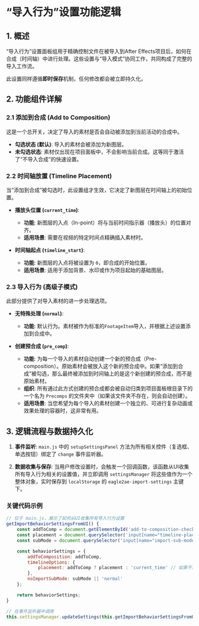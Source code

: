 # “导入行为”设置功能逻辑

## 1. 概述

“导入行为”设置面板组用于精确控制文件在被导入到After Effects项目后，如何在合成（时间轴）中进行处理。这些设置与“导入模式”协同工作，共同构成了完整的导入工作流。

此设置同样遵循**即时保存**机制，任何修改都会被立即持久化。

## 2. 功能组件详解

### 2.1 添加到合成 (Add to Composition)

这是一个总开关，决定了导入的素材是否会自动被添加到当前活动的合成中。

- **勾选状态 (默认)**: 导入的素材会被添加为新图层。
- **未勾选状态**: 素材仅出现在项目面板中，不会影响当前合成。这等同于激活了“不导入合成”的快速设置。

### 2.2 时间轴放置 (Timeline Placement)

当“添加到合成”被勾选时，此设置组才生效，它决定了新图层在时间轴上的初始位置。

- **播放头位置 (`current_time`)**:
  - **功能**: 新图层的入点（In-point）将与当前时间指示器（播放头）的位置对齐。
  - **适用场景**: 需要在视频的特定时间点精确插入素材时。

- **时间轴起点 (`timeline_start`)**:
  - **功能**: 新图层的入点将被设置为 `0`，即合成的开始位置。
  - **适用场景**: 适用于添加背景、水印或作为项目起始的基础图层。

### 2.3 导入行为 (高级子模式)

此部分提供了对导入素材的进一步处理选项。

- **无特殊处理 (`normal`)**:
  - **功能**: 默认行为。素材被作为标准的`FootageItem`导入，并根据上述设置添加到合成中。

- **创建预合成 (`pre_comp`)**:
  - **功能**: 为每一个导入的素材自动创建一个新的预合成（Pre-composition）。原始素材会被放入这个新的预合成中。如果“添加到合成”被勾选，那么最终被添加到时间轴上的是这个新创建的预合成，而不是原始素材。
  - **组织**: 所有通过此方式创建的预合成都会被自动归类到项目面板根目录下的一个名为 `Precomps` 的文件夹中（如果该文件夹不存在，则会自动创建）。
  - **适用场景**: 当您希望为每个导入的素材创建一个独立的、可进行复杂动画或效果处理的容器时，这非常有用。

## 3. 逻辑流程与数据持久化

1.  **事件监听**: `main.js` 中的 `setupSettingsPanel` 方法为所有相关控件（复选框、单选按钮）绑定了 `change` 事件监听器。

2.  **数据收集与保存**: 当用户修改设置时，会触发一个回调函数，该函数从UI收集所有导入行为相关的设置值，并立即调用 `settingsManager` 将这些值作为一个整体对象，实时保存到 `localStorage` 的 `eagle2ae-import-settings` 主键下。

### 关键代码示例

```javascript
// 位于 main.js，展示了如何从UI收集所有导入行为设置
getImportBehaviorSettingsFromUI() {
    const addToComp = document.getElementById('add-to-composition-checkbox')?.checked;
    const placement = document.querySelector('input[name="timeline-placement"]:checked')?.value;
    const subMode = document.querySelector('input[name="import-sub-mode"]:checked')?.value;

    const behaviorSettings = {
        addToComposition: addToComp,
        timelineOptions: {
            placement: addToComp ? placement : 'current_time' // 如果不添加，则此项无意义
        },
        noImportSubMode: subMode || 'normal'
    };

    return behaviorSettings;
}

// 在事件监听器中调用
this.settingsManager.updateSettings(this.getImportBehaviorSettingsFromUI());
```
